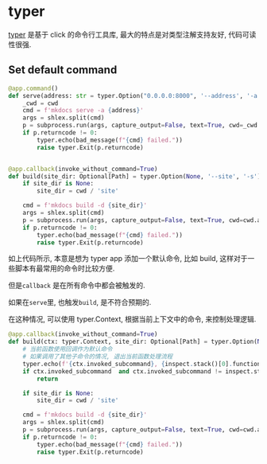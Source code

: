 # typer

[typer](https://typer.tiangolo.com/) 是基于 click 的命令行工具库, 最大的特点是对类型注解支持友好, 代码可读性很强.

## Set default command

```python
@app.command()
def serve(address: str = typer.Option("0.0.0.0:8000", '--address', '-a')):
    _cwd = cwd
    cmd = f'mkdocs serve -a {address}'
    args = shlex.split(cmd)
    p = subprocess.run(args, capture_output=False, text=True, cwd=_cwd.absolute())
    if p.returncode != 0:
        typer.echo(bad_message(f"{cmd} failed."))
        raise typer.Exit(p.returncode)


@app.callback(invoke_without_command=True)
def build(site_dir: Optional[Path] = typer.Option(None, '--site', '-s'),):
    if site_dir is None:
        site_dir = cwd / 'site'

    cmd = f'mkdocs build -d {site_dir}'
    args = shlex.split(cmd)
    p = subprocess.run(args, capture_output=False, text=True, cwd=cwd.absolute())
    if p.returncode != 0:
        typer.echo(bad_message(f"{cmd} failed."))
        raise typer.Exit(p.returncode)
```

如上代码所示, 本意是想为 typer app 添加一个默认命令, 比如 build, 这样对于一些脚本有最常用的命令时比较方便.

但是`callback` 是在所有命令中都会被触发的.

如果在`serve`里, 也触发`build`, 是不符合预期的.

在这种情况, 可以使用 typer.Context, 根据当前上下文中的命令, 来控制处理逻辑.

```python
@app.callback(invoke_without_command=True)
def build(ctx: typer.Context, site_dir: Optional[Path] = typer.Option(None, '--site', '-s')):
    # 当前函数使用回调作为默认命令
    # 如果调用了其他子命令的情况, 退出当前函数处理流程
    typer.echo(f'{ctx.invoked_subcommand}, {inspect.stack()[0].function}')
    if ctx.invoked_subcommand  and ctx.invoked_subcommand != inspect.stack()[0].function:
        return

    if site_dir is None:
        site_dir = cwd / 'site'

    cmd = f'mkdocs build -d {site_dir}'
    args = shlex.split(cmd)
    p = subprocess.run(args, capture_output=False, text=True, cwd=cwd.absolute())
    if p.returncode != 0:
        typer.echo(bad_message(f"{cmd} failed."))
        raise typer.Exit(p.returncode)
```
